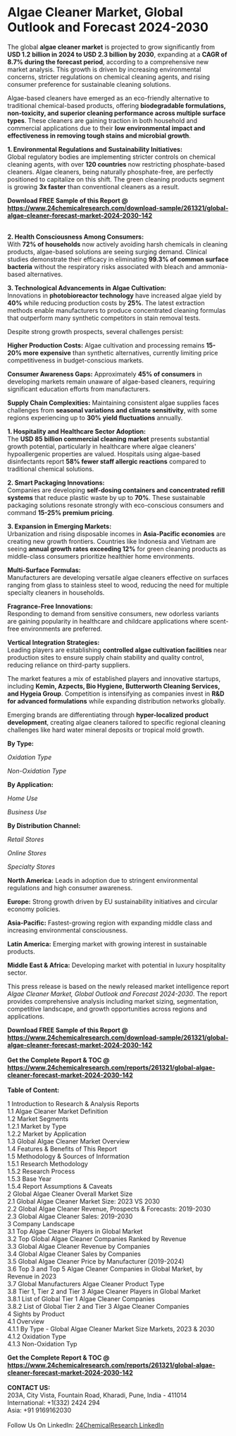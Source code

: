 <h1>Algae Cleaner Market, Global Outlook and Forecast 2024-2030</h1><p>The global <strong>algae cleaner market</strong> is projected to grow significantly from <strong>USD 1.2 billion in 2024 to USD 2.3 billion by 2030</strong>, expanding at a <strong>CAGR of 8.7% during the forecast period</strong>, according to a comprehensive new market analysis. This growth is driven by increasing environmental concerns, stricter regulations on chemical cleaning agents, and rising consumer preference for sustainable cleaning solutions.</p><p>Algae-based cleaners have emerged as an eco-friendly alternative to traditional chemical-based products, offering <strong>biodegradable formulations, non-toxicity, and superior cleaning performance across multiple surface types</strong>. These cleaners are gaining traction in both household and commercial applications due to their <strong>low environmental impact and effectiveness in removing tough stains and microbial growth</strong>.</p><p><strong>1. Environmental Regulations and Sustainability Initiatives:</strong><br>
Global regulatory bodies are implementing stricter controls on chemical cleaning agents, with over <strong>120 countries</strong> now restricting phosphate-based cleaners. Algae cleaners, being naturally phosphate-free, are perfectly positioned to capitalize on this shift. The green cleaning products segment is growing <strong>3x faster</strong> than conventional cleaners as a result.</p><div><b>Download FREE Sample of this Report @ 
            <a href="https://www.24chemicalresearch.com/download-sample/261321/global-algae-cleaner-forecast-market-2024-2030-142">
            https://www.24chemicalresearch.com/download-sample/261321/global-algae-cleaner-forecast-market-2024-2030-142</a></b></div><br><p><strong>2. Health Consciousness Among Consumers:</strong><br>
With <strong>72% of households</strong> now actively avoiding harsh chemicals in cleaning products, algae-based solutions are seeing surging demand. Clinical studies demonstrate their efficacy in eliminating <strong>99.3% of common surface bacteria</strong> without the respiratory risks associated with bleach and ammonia-based alternatives.</p><p><strong>3. Technological Advancements in Algae Cultivation:</strong><br>
Innovations in <strong>photobioreactor technology</strong> have increased algae yield by <strong>40%</strong> while reducing production costs by <strong>25%</strong>. The latest extraction methods enable manufacturers to produce concentrated cleaning formulas that outperform many synthetic competitors in stain removal tests.</p><p>Despite strong growth prospects, several challenges persist:</p><p><strong>Higher Production Costs:</strong> Algae cultivation and processing remains <strong>15-20% more expensive</strong> than synthetic alternatives, currently limiting price competitiveness in budget-conscious markets.</p><p><strong>Consumer Awareness Gaps:</strong> Approximately <strong>45% of consumers</strong> in developing markets remain unaware of algae-based cleaners, requiring significant education efforts from manufacturers.</p><p><strong>Supply Chain Complexities:</strong> Maintaining consistent algae supplies faces challenges from <strong>seasonal variations and climate sensitivity</strong>, with some regions experiencing up to <strong>30% yield fluctuations</strong> annually.</p><p><strong>1. Hospitality and Healthcare Sector Adoption:</strong><br>
The <strong>USD 85 billion commercial cleaning market</strong> presents substantial growth potential, particularly in healthcare where algae cleaners' hypoallergenic properties are valued. Hospitals using algae-based disinfectants report <strong>58% fewer staff allergic reactions</strong> compared to traditional chemical solutions.</p><p><strong>2. Smart Packaging Innovations:</strong><br>
Companies are developing <strong>self-dosing containers and concentrated refill systems</strong> that reduce plastic waste by up to <strong>70%</strong>. These sustainable packaging solutions resonate strongly with eco-conscious consumers and command <strong>15-25% premium pricing</strong>.</p><p><strong>3. Expansion in Emerging Markets:</strong><br>
Urbanization and rising disposable incomes in <strong>Asia-Pacific economies</strong> are creating new growth frontiers. Countries like Indonesia and Vietnam are seeing <strong>annual growth rates exceeding 12%</strong> for green cleaning products as middle-class consumers prioritize healthier home environments.</p><p><strong>Multi-Surface Formulas:</strong><br>
	Manufacturers are developing versatile algae cleaners effective on surfaces ranging from glass to stainless steel to wood, reducing the need for multiple specialty cleaners in households.</p><p><strong>Fragrance-Free Innovations:</strong><br>
	Responding to demand from sensitive consumers, new odorless variants are gaining popularity in healthcare and childcare applications where scent-free environments are preferred.</p><p><strong>Vertical Integration Strategies:</strong><br>
	Leading players are establishing <strong>controlled algae cultivation facilities</strong> near production sites to ensure supply chain stability and quality control, reducing reliance on third-party suppliers.</p><p>The market features a mix of established players and innovative startups, including <strong>Kemin, Azpects, Bio Hygiene, Butterworth Cleaning Services, and Hygeia Group</strong>. Competition is intensifying as companies invest in <strong>R&amp;D for advanced formulations</strong> while expanding distribution networks globally.</p><p>Emerging brands are differentiating through <strong>hyper-localized product development</strong>, creating algae cleaners tailored to specific regional cleaning challenges like hard water mineral deposits or tropical mold growth.</p><p><strong>By Type:</strong></p><p><em>Oxidation Type</em></p><p><em>Non-Oxidation Type</em></p><p><strong>By Application:</strong></p><p><em>Home Use</em></p><p><em>Business Use</em></p><p><strong>By Distribution Channel:</strong></p><p><em>Retail Stores</em></p><p><em>Online Stores</em></p><p><em>Specialty Stores</em></p><p><strong>North America:</strong> Leads in adoption due to stringent environmental regulations and high consumer awareness.</p><p><strong>Europe:</strong> Strong growth driven by EU sustainability initiatives and circular economy policies.</p><p><strong>Asia-Pacific:</strong> Fastest-growing region with expanding middle class and increasing environmental consciousness.</p><p><strong>Latin America:</strong> Emerging market with growing interest in sustainable products.</p><p><strong>Middle East &amp; Africa:</strong> Developing market with potential in luxury hospitality sector.</p><p>This press release is based on the newly released market intelligence report <em>Algae Cleaner Market, Global Outlook and Forecast 2024-2030</em>. The report provides comprehensive analysis including market sizing, segmentation, competitive landscape, and growth opportunities across regions and applications.</p><div><b>Download FREE Sample of this Report @ 
            <a href="https://www.24chemicalresearch.com/download-sample/261321/global-algae-cleaner-forecast-market-2024-2030-142">
            https://www.24chemicalresearch.com/download-sample/261321/global-algae-cleaner-forecast-market-2024-2030-142</a></b></div><br><div><b>Get the Complete Report & TOC @ 
            <a href="https://www.24chemicalresearch.com/reports/261321/global-algae-cleaner-forecast-market-2024-2030-142">
            https://www.24chemicalresearch.com/reports/261321/global-algae-cleaner-forecast-market-2024-2030-142</a></b></div><br>
            <b>Table of Content:</b><p>1 Introduction to Research & Analysis Reports<br />
    1.1 Algae Cleaner Market Definition<br />
    1.2 Market Segments<br />
        1.2.1 Market by Type<br />
        1.2.2 Market by Application<br />
    1.3 Global Algae Cleaner Market Overview<br />
    1.4 Features & Benefits of This Report<br />
    1.5 Methodology & Sources of Information<br />
        1.5.1 Research Methodology<br />
        1.5.2 Research Process<br />
        1.5.3 Base Year<br />
        1.5.4 Report Assumptions & Caveats<br />
2 Global Algae Cleaner Overall Market Size<br />
    2.1 Global Algae Cleaner Market Size: 2023 VS 2030<br />
    2.2 Global Algae Cleaner Revenue, Prospects & Forecasts: 2019-2030<br />
    2.3 Global Algae Cleaner Sales: 2019-2030<br />
3 Company Landscape<br />
    3.1 Top Algae Cleaner Players in Global Market<br />
    3.2 Top Global Algae Cleaner Companies Ranked by Revenue<br />
    3.3 Global Algae Cleaner Revenue by Companies<br />
    3.4 Global Algae Cleaner Sales by Companies<br />
    3.5 Global Algae Cleaner Price by Manufacturer (2019-2024)<br />
    3.6 Top 3 and Top 5 Algae Cleaner Companies in Global Market, by Revenue in 2023<br />
    3.7 Global Manufacturers Algae Cleaner Product Type<br />
    3.8 Tier 1, Tier 2 and Tier 3 Algae Cleaner Players in Global Market<br />
        3.8.1 List of Global Tier 1 Algae Cleaner Companies<br />
        3.8.2 List of Global Tier 2 and Tier 3 Algae Cleaner Companies<br />
4 Sights by Product<br />
    4.1 Overview<br />
        4.1.1 By Type - Global Algae Cleaner Market Size Markets, 2023 & 2030<br />
        4.1.2 Oxidation Type<br />
        4.1.3 Non-Oxidation Typ</p><div><b>Get the Complete Report & TOC @ 
            <a href="https://www.24chemicalresearch.com/reports/261321/global-algae-cleaner-forecast-market-2024-2030-142">
            https://www.24chemicalresearch.com/reports/261321/global-algae-cleaner-forecast-market-2024-2030-142</a></b></div><br><b>CONTACT US:</b><br>
            203A, City Vista, Fountain Road, Kharadi, Pune, India - 411014<br>
            International: +1(332) 2424 294<br>
            Asia: +91 9169162030 <br><br>
            Follow Us On LinkedIn: <a href="https://www.linkedin.com/company/24chemicalresearch/">24ChemicalResearch LinkedIn</a>